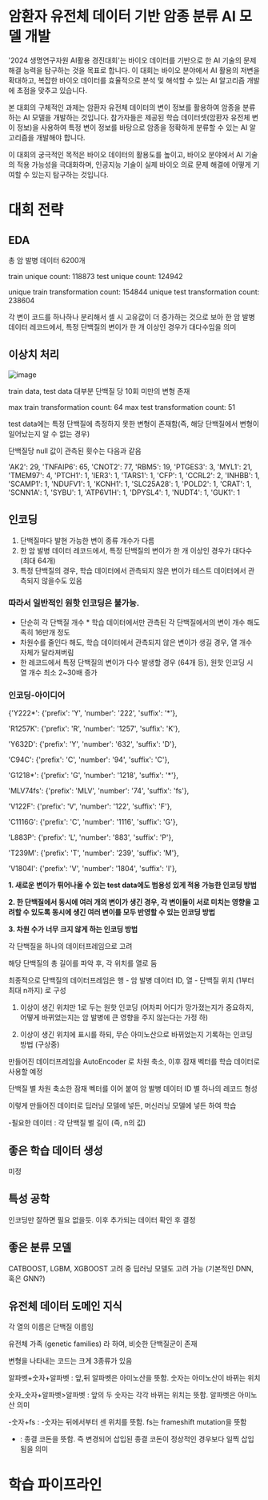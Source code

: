 # 암환자 유전체 데이터 기반 암종 분류 AI 모델 개발

'2024 생명연구자원 AI활용 경진대회'는 바이오 데이터를 기반으로 한 AI 기술의 문제 해결 능력을 탐구하는 것을 목표로 합니다.
이 대회는 바이오 분야에서 AI 활용의 저변을 확대하고, 복잡한 바이오 데이터를 효율적으로 분석 및 해석할 수 있는 AI 알고리즘 개발에 초점을 맞추고 있습니다.

본 대회의 구체적인 과제는 암환자 유전체 데이터의 변이 정보를 활용하여 암종을 분류하는 AI 모델을 개발하는 것입니다.
참가자들은 제공된 학습 데이터셋(암환자 유전체 변이 정보)을 사용하여 특정 변이 정보를 바탕으로 암종을 정확하게 분류할 수 있는 AI 알고리즘을 개발해야 합니다.

이 대회의 궁극적인 목적은 바이오 데이터의 활용도를 높이고, 바이오 분야에서 AI 기술의 적용 가능성을 극대화하며, 인공지능 기술이 실제 바이오 의료 문제 해결에 어떻게 기여할 수 있는지 탐구하는 것입니다.


# 대회 전략

## EDA

총 암 발병 데이터 6200개

train unique count:  118873
test unique count:  124942

unique train transformation count:  154844
unique test transformation count:  238604

각 변이 코드를 하나하나 분리해서 셀 시 고유값이 더 증가하는 것으로 보아
한 암 발병 데이터 레코드에서, 특정 단백질의 변이가 한 개 이상인 경우가 대다수임을 의미

## 이상치 처리

![image](https://github.com/user-attachments/assets/44098971-6bde-49ec-87e4-9169331e038a)

train data, test data 대부분 단백질 당 10회 미만의 변형 존재

max train transformation count:  64
max test transformation count:  51

test data에는 특정 단백질에 측정하지 못한 변형이 존재함(즉, 해당 단백질에서 변형이 일어났는지 알 수 없는 경우)

단백질당 null 값이 관측된 횟수는 다음과 같음
 
'AK2': 29,
 'TNFAIP6': 65,
 'CNOT2': 77,
 'RBM5': 19,
 'PTGES3': 3,
 'MYL1': 21,
 'TMEM97': 4,
 'PTCH1': 1,
 'IER3': 1,
 'TARS1': 1,
 'CFP': 1,
 'CCRL2': 2,
 'INHBB': 1,
 'SCAMP1': 1,
 'NDUFV1': 1,
 'KCNH1': 1,
 'SLC25A28': 1,
 'POLD2': 1,
 'CRAT': 1,
 'SCNN1A': 1,
 'SYBU': 1,
 'ATP6V1H': 1,
 'DPYSL4': 1,
 'NUDT4': 1,
 'GUK1': 1

## 인코딩

1. 단백질마다 발현 가능한 변이 종류 개수가 다름
2. 한 암 발병 데이터 레코드에서, 특정 단백질의 변이가 한 개 이상인 경우가 대다수 (최대 64개)
3. 특정 단백질의 경우, 학습 데이터에서 관측되지 않은 변이가 테스트 데이터에서 관측되지 않을수도 있음

### 따라서 일반적인 원핫 인코딩은 불가능. 
  + 단순히 각 단백질 개수 * 학습 데이터에서만 관측된 각 단백질에서의 변이 개수 해도 족히 16만개 정도
  + 차원수를 줄인다 해도, 학습 데이터에서 관측되지 않은 변이가 생길 경우, 열 개수 자체가 달라져버림
  + 한 레코드에서  특정 단백질의 변이가 다수 발생할 경우 (64개 등), 원핫 인코딩 시 열 개수 최소 2~30배 증가

### 인코딩-아이디어

{'Y222*': {'prefix': 'Y', 'number': '222', 'suffix': '*'},

 'R1257K': {'prefix': 'R', 'number': '1257', 'suffix': 'K'},
 
 'Y632D': {'prefix': 'Y', 'number': '632', 'suffix': 'D'},
 
 'C94C': {'prefix': 'C', 'number': '94', 'suffix': 'C'},
 
 'G1218*': {'prefix': 'G', 'number': '1218', 'suffix': '*'},
 
 'MLV74fs': {'prefix': 'MLV', 'number': '74', 'suffix': 'fs'},
 
 'V122F': {'prefix': 'V', 'number': '122', 'suffix': 'F'},
 
 'C1116G': {'prefix': 'C', 'number': '1116', 'suffix': 'G'},
 
 'L883P': {'prefix': 'L', 'number': '883', 'suffix': 'P'},
 
 'T239M': {'prefix': 'T', 'number': '239', 'suffix': 'M'},
 
 'V1804I': {'prefix': 'V', 'number': '1804', 'suffix': 'I'},

**1. 새로운 변이가 튀어나올 수 있는 test data에도 범용성 있게 적용 가능한 인코딩 방법**

**2. 한 단백질에서 동시에 여러 개의 변이가 생긴 경우, 각 변이들이 서로 미치는 영향을 고려할 수 있도록
   동시에 생긴 여러 변이를 모두 반영할 수 있는 인코딩 방법**
   
**3. 차원 수가 너무 크지 않게 하는 인코딩 방법**

각 단백질을 하나의 데이터프레임으로 고려

해당 단백질의 총 길이를 파악 후, 각 위치를 열로 둠

최종적으로 단백질의 데이터프레임은 행 - 암 발병 데이터 ID, 열 - 단백질 위치 (1부터 최대 n까지) 로 구성

1. 이상이 생긴 위치만 1로 두는 원핫 인코딩
   (어차피 어디가 망가졌는지가 중요하지, 어떻게 바뀌었는지는 암 발병에 큰 영향을 주지 않는다는 가정 하)
   
2. 이상이 생긴 위치에 표시를 하되, 무슨 아미노산으로 바뀌었는지 기록하는 인코딩 방법 (구상중)

만들어진 데이터프레임을 AutoEncoder 로 차원 축소, 이후 잠재 벡터를 학습 데이터로 사용할 예정

단백질 별 차원 축소한 잠재 벡터를 이어 붙여 암 발병 데이터 ID 별 하나의 레코드 형성

이렇게 만들어진 데이터로 딥러닝 모델에 넣든, 머신러닝 모델에 넣든 하여 학습

-필요한 데이터 : 각 단백질 별 길이 (즉, n의 값)


## 좋은 학습 데이터 생성 

미정

## 특성 공학

인코딩만 잘하면 필요 없을듯. 이후 추가되는 데이터 확인 후 결정

## 좋은 분류 모델

CATBOOST, LGBM, XGBOOST 고려 중
딥러닝 모델도 고려 가능 (기본적인 DNN, 혹은 GNN?)

## 유전체 데이터 도메인 지식

각 열의 이름은 단백질 이름임

유전체 가족 (genetic families) 라 하여, 비슷한 단백질군이 존재

변형을 나타내는 코드는 크게 3종류가 있음

알파벳+숫자+알파벳 : 앞,뒤 알파벳은 아미노산을 뜻함. 숫자는 아미노산이 바뀌는 위치

숫자_숫자+알파벳>알파벳 : 앞의 두 숫자는 각각 바뀌는 위치는 뜻함. 알파벳은 아미노산 의미

-숫자+fs : -숫자는 뒤에서부터 센 위치를 뜻함. fs는 frameshift mutation을 뜻함

* : 종결 코돈을 뜻함. 즉 변경되어 삽입된 종결 코돈이 정상적인 경우보다 일찍 삽입됨을 의미


# 학습 파이프라인


